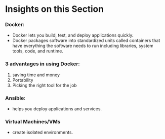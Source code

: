 # Insights on this Section
### Docker:
- Docker lets you build, test, and deploy applications quickly.
- Docker packages software into standardized units called containers that have everything the software needs to run including libraries, system tools, code, and runtime.
### 3 advantages in using Docker:
1. saving time and money
2. Portability
3. Picking the right tool for the job
### Ansible:
- helps you deploy applications and services.
### Virtual Machines/VMs
- create isolated environments.
